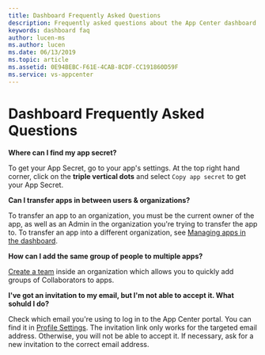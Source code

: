 ```yaml
---
title: Dashboard Frequently Asked Questions
description: Frequently asked questions about the App Center dashboard
keywords: dashboard faq
author: lucen-ms
ms.author: lucen
ms.date: 06/13/2019
ms.topic: article
ms.assetid: 0E94BEBC-F61E-4CAB-8CDF-CC191860D59F
ms.service: vs-appcenter
---
```


# Dashboard Frequently Asked Questions

**Where can I find my app secret?**

To get your App Secret, go to your app's settings. At the top right hand corner, click on the **triple vertical dots** and select `Copy app secret` to get your App Secret.

**Can I transfer apps in between users & organizations?**

To transfer an app to an organization, you must be the current owner of the app, as well as an Admin in the organization you're trying to transfer the app to. To transfer an app into a different organization, see [Managing apps in the dashboard](~/dashboard/creating-and-managing-apps.md#transferring-an-app).

**How can I add the same group of people to multiple apps?**

[Create a team](~/dashboard/creating-and-managing-teams.md) inside an organization which allows you to quickly add groups of Collaborators to apps.

**I've got an invitation to my email, but I'm not able to accept it. What sohuld I do?**

Check which email you're using to log in to the App Center portal. You can find it in [Profile Settings](https://appcenter.ms/settings/profile). The invitation link only works for the targeted email address. Otherwise, you will not be able to accept it. If necessary, ask for a new invitation to the correct email address.